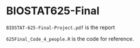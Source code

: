 # BIOSTAT625-Final
`BIOSTAT-625-Final-Project.pdf` is the report

`625Final_Code_4_people.R` is the code for reference.

